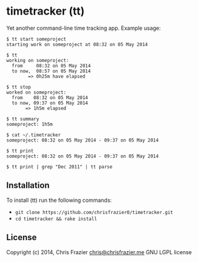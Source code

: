 # timetracker (tt) #

Yet another command-line time tracking app. Example usage:

    $ tt start someproject
    starting work on someproject at 08:32 on 05 May 2014

    $ tt
    working on someproject:
      from     08:32 on 05 May 2014
      to now,  08:57 on 05 May 2014
            => 0h25m have elapsed

    $ tt stop
    worked on someproject:
      from    08:32 on 05 May 2014
      to now, 09:37 on 05 May 2014
           => 1h5m elapsed

    $ tt summary
    someproject: 1h5m

    $ cat ~/.timetracker
    someproject: 08:32 on 05 May 2014 - 09:37 on 05 May 2014

    $ tt print
    someproject: 08:32 on 05 May 2014 - 09:37 on 05 May 2014

    $ tt print | grep "Dec 2011" | tt parse


## Installation ##

To install (tt) run the following commands:

 * `git clone https://github.com/chrisfrazier0/timetracker.git`
 * `cd timetracker && rake install`


## License ##

Copyright (c) 2014, Chris Frazier <chris@chrisfrazier.me>
GNU LGPL license

